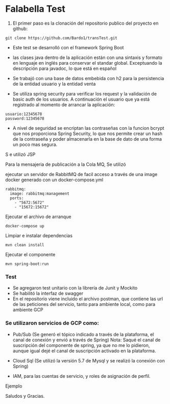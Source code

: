 # Falabella Test 



1. El primer paso es la clonación del repositorio publico del proyecto en github:
```
git clone https://github.com/Bardo1/transTest.git
```
* Este test se desarrolló con el framework Spring Boot

* las clases java dentro de la aplicación están con una sintaxis y formato en lenguaje en inglés para conservar el standar global. Exceptuando la descripción para javadoc, lo que está en español

* Se trabajó con una base de datos embebida con h2 para la persistencia de la entidad usuario y la entidad venta

* Se utiliza spring security para verificar los request y la validación de basic auth de los usuarios.
A continuación el usuario que ya está registrado al momento de arrancar la aplicación:
```
usuario:12345678
password:12345678
```
* A nivel de seguridad se encriptan las contraseñas con la funcion bcrypt que nos proporciona Spring Security, lo que nos permite crear un hash de la contraseña y poder almacenarla en la base de dato de una forma un poco mas segura.



S e utilizó JSP

Para la mensajeria de publicación a la Cola MQ, Se utilizó 

ejecutar un servidor de RabbitMQ de facil acceso a través de una image docker generado con un docker-compose.yml
```
rabbitmq:
  image: rabbitmq:management
  ports:
    - "5672:5672"
    - "15672:15672"
```
Ejecutar el archivo de arranque
```
docker-compose up
```
Limpiar e instalar dependencias
```
mvn clean install

```
Ejecutar el componente
```
mvn spring-boot:run
```

### Test

* Se agregaron test unitario con la librería de Junit y Mockito
* Se habilitó la interfaz de swagger
* En el repositorio viene incluido el archivo postman, que contiene las url de las peticiones del servicio, tanto para ambiente local, como para ambiente GCP


### Se utilizaron servicios de GCP como:

- Pub/Sub (Se generó el tópico indicado a través de la plataforma, el canal de conexión y envió a través de Spring)
Nota: Saqué el canal de suscripción del componente de spring, ya que no me lo pidieron, aunque igual dejé el canal de suscripción activado en la plataforma.
- Cloud Sql (Se utilizó la versión 5.7 de Mysql y se realizó la conexión con Spring)

- IAM, para las cuentas de servicio, y roles de asignación de perfil.




Ejemplo



Saludos y Gracias.

